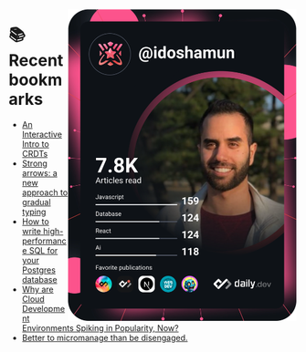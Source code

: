 <a href="https://app.daily.dev/idoshamun"><img src="https://raw.githubusercontent.com/idoshamun/idoshamun/devcard/devcard.svg" align='right' width="400" alt="Ido Shamun's Dev Card"/></a>

# 📚 Recent bookmarks
<!-- BOOKMARKS:START -->
- [An Interactive Intro to CRDTs](https://app.daily.dev/posts/Y8AoOUafP?utm_source=rss&utm_medium=bookmarks&utm_campaign=28849d86070e4c099c877ab6837c61f0)
- [Strong arrows: a new approach to gradual typing](https://app.daily.dev/posts/KAyVU1ws5?utm_source=rss&utm_medium=bookmarks&utm_campaign=28849d86070e4c099c877ab6837c61f0)
- [How to write high-performance SQL for your Postgres database](https://app.daily.dev/posts/Dgo8wTIpe?utm_source=rss&utm_medium=bookmarks&utm_campaign=28849d86070e4c099c877ab6837c61f0)
- [Why are Cloud Development Environments Spiking in Popularity, Now?](https://app.daily.dev/posts/G8TQSmXkt?utm_source=rss&utm_medium=bookmarks&utm_campaign=28849d86070e4c099c877ab6837c61f0)
- [Better to micromanage than be disengaged.](https://app.daily.dev/posts/YnIDhaXc7?utm_source=rss&utm_medium=bookmarks&utm_campaign=28849d86070e4c099c877ab6837c61f0)
<!-- BOOKMARKS:END -->
